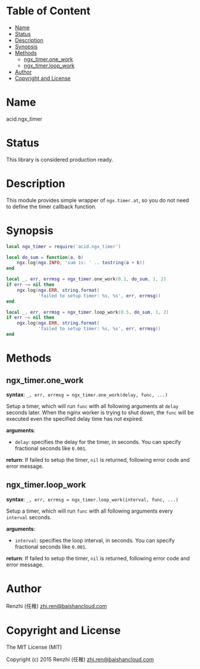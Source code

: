 <!-- START doctoc generated TOC please keep comment here to allow auto update -->
<!-- DON'T EDIT THIS SECTION, INSTEAD RE-RUN doctoc TO UPDATE -->
#   Table of Content

- [Name](#name)
- [Status](#status)
- [Description](#description)
- [Synopsis](#synopsis)
- [Methods](#methods)
  - [ngx_timer.one_work](#ngx_timerone_work)
  - [ngx_timer.loop_work](#ngx_timerloop_work)
- [Author](#author)
- [Copyright and License](#copyright-and-license)

<!-- END doctoc generated TOC please keep comment here to allow auto update -->

#   Name

acid.ngx_timer

#   Status

This library is considered production ready.

#   Description

This module provides simple wrapper of `ngx.timer.at`, so you
do not need to define the timer callback function.

#   Synopsis

```lua
local ngx_timer = require('acid.ngx_timer')

local do_sum = function(a, b)
    ngx.log(ngx.INFO, 'sum is: ' .. tostring(a + b))
end

local _, err, errmsg = ngx_timer.one_work(0.1, do_sum, 1, 2)
if err ~= nil then
    ngx.log(ngx.ERR, string.format(
            'failed to setup timer: %s, %s', err, errmsg))
end

local _, err, errmsg = ngx_timer.loop_work(0.5, do_sum, 1, 2)
if err ~= nil then
    ngx.log(ngx.ERR, string.format(
            'failed to setup timer: %s, %s', err, errmsg))
end
```

#   Methods

##   ngx_timer.one_work

**syntax**:
`_, err, errmsg = ngx_timer.one_work(delay, func, ...)`

Setup a timer, which will run `func` with all following arguments
at `delay` seconds later. When the nginx worker is trying to shut
down, the `func` will be executed even the specified delay time
has not expired.

**arguments**:

-   `delay`:
    specifies the delay for the timer, in seconds.
    You can specify fractional seconds like `0.001`.

**return**:
If failed to setup the timer, `nil` is returned, following error code
and error message.

##   ngx_timer.loop_work

**syntax**:
`_, err, errmsg = ngx_timer.loop_work(interval, func, ...)`

Setup a timer, which will run `func` with all following arguments
every `interval` seconds.

**arguments**:

-   `interval`:
    specifies the loop interval, in seconds.
    You can specify fractional seconds like `0.001`.

**return**:
If failed to setup the timer, `nil` is returned, following error code
and error message.

#   Author

Renzhi (任稚) <zhi.ren@baishancloud.com>

#   Copyright and License

The MIT License (MIT)

Copyright (c) 2015 Renzhi (任稚) <zhi.ren@baishancloud.com>
